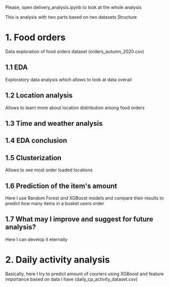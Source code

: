 Please, open delivery_analysis.ipynb to look at the whole analysis

This is analysis with two parts based on two datasets
Structure
# 1. Food orders
Data exploration of food orders dataset (orders_autumn_2020.csv)
## 1.1 EDA 
Exploratory data analysis which allows to look at data overall
## 1.2 Location analysis 
Allows to learn more about location distribution among food orders
## 1.3 Time and weather analysis
## 1.4 EDA conclusion
## 1.5 Clusterization
Allows to see most order loaded locations
## 1.6 Prediction of the item's amount
Here I use Random Forest and XGBoost models and compare their results to predict how many items in a busket users order
## 1.7 What may I improve and suggest for future analysis?
Here I can develop it eternally
# 2. Daily activity analysis
Basically, here I try to predict amount of couriers using XGBoost and feature importance based on data I have (daily_cp_activity_dataset.csv)
